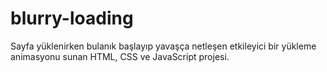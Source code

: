 # blurry-loading
Sayfa yüklenirken bulanık başlayıp yavaşça netleşen etkileyici bir yükleme animasyonu sunan HTML, CSS ve JavaScript projesi.
